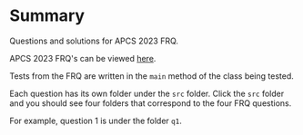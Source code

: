 # Summary

Questions and solutions for APCS 2023 FRQ.

APCS 2023 FRQ's can be viewed [here](https://apcentral.collegeboard.org/media/pdf/ap23-frq-comp-sci-a.pdf).

Tests from the FRQ are written in the `main` method of the class being tested.

Each question has its own folder under the `src` folder. Click the `src` folder and you should see four folders that correspond to the four FRQ questions. 

For example, question 1 is under the folder `q1`.

